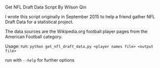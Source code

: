 Get NFL Draft Data Script
By Wilson Qin

I wrote this script originally in September 2015
to help a friend gather NFL Draft Data for a statistical project.

The data sources are the Wikipedia.org football player pages from the American Football category.

Usage:
  run: `python get_nfl_draft_data.py <player names file> <output file>`

  run with `--help` for further options